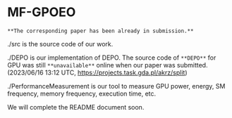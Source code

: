 # MF-GPOEO

`**The corresponding paper has been already in submission.**`

./src is the source code of our work.

./DEPO is our implementation of DEPO. The source code of `**DEPO**` for GPU was still `**unavailable**` online when our paper was submitted. (2023/06/16 13:12 UTC, https://projects.task.gda.pl/akrz/split)

./PerformanceMeasurement is our tool to measure GPU power, energy, SM frequency, memory frequency, execution time, etc.

We will complete the README document soon.
